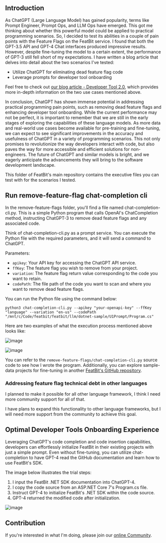 ## Introduction

As ChatGPT (Large Language Model) has gained popularity, terms like Prompt Engineer, Prompt Ops, and LLM Ops have emerged. This got me thinking about whether this powerful model could be applied to practical programming scenarios. So, I decided to test its abilities in a couple of pain points with the Feature Flags on the FeatBit service. I found that both the GPT-3.5 API and GPT-4 Chat interfaces produced impressive results. However, despite fine-tuning the model to a certain extent, the performance of GPT-3 still fell short of my expectations. I have written a blog article that delves into detail about the two scenarios I've tested:

- Utilize ChatGPT for eliminating dead feature flag code
- Leverage prompts for developer tool onboarding

Feel free to check out [our blog article - Developer Tool 2.0](https://www.featbit.co/blogs/LLM-Introducing-FeatBit-ChatGPT-Powered-FeatureFlags-Service), which provides more in-depth information on the two use cases mentioned above.

In conclusion, ChatGPT has shown immense potential in addressing practical programming pain points, such as removing dead feature flags and enhancing developer tool onboarding. While the current performance may not be perfect, it is important to remember that we are still in the early stages of exploring the capabilities of these language models. As more data and real-world use cases become available for pre-training and fine-tuning, we can expect to see significant improvements in the accuracy and usefulness of ChatGPT in a variety of programming scenarios. This not only promises to revolutionize the way developers interact with code, but also paves the way for more accessible and efficient solutions for non-engineers. The future of ChatGPT and similar models is bright, and we eagerly anticipate the advancements they will bring to the software development landscape.

This folder of FeatBit's main repository contains the executive files you can test with for the scenarios I tested.

## Run remove-feature-flag chat-completion cli

In the remove-feature-flags folder, you'll find a file named chat-completion-cli.py. This is a simple Python program that calls OpenAI's ChatCompletion method, instructing ChatGPT-3 to remove dead feature flags and any associated code.

Think of chat-completion-cli.py as a prompt service. You can execute the Python file with the required parameters, and it will send a command to ChatGPT.

Parameters:

- `apikey`: Your API key for accessing the ChatGPT API service.
- `ffKey`: The feature flag you wish to remove from your project.
- `variation`: The feature flag return value corresponding to the code you want to retain.
- `codePath`: The file path of the code you want to scan and where you want to remove dead feature flags.

You can run the Python file using the command below:

```shell
python3 chat-completion-cli.py --apikey "your-openapi-key" --ffKey "language" --variation "en-us" --codePath "/mnt/c/Code/featbit/featbit/llm/dotnet-sample/U1Prompt/Program.cs"
```
Here are two examples of what the execution process mentioned above looks like:

![image](https://user-images.githubusercontent.com/68597908/229683743-00836ef5-f251-4e5f-9da4-120c68a28057.png)

![image](https://user-images.githubusercontent.com/68597908/229683788-a791581d-fd83-4c6b-93ed-56d7aee406d0.png)



You can refer to the `remove-feature-flags/chat-completion-cli.py` source code to see how I wrote the program. Additionally, you can explore sample-data projects for fine-tuning in another [FeatBit's GitHub repository](https://github.com/featbit/chatgpt-fine-tune).

### Addressing feature flag technical debt in other languages

I planned to make it possible for all other language framework, I think I need more community support for all of that.

I have plans to expand this functionality to other language frameworks, but I will need more support from the community to achieve this goal.



## Optimal Developer Tools Onboarding Experience

Leveraging ChatGPT's code completion and code insertion capabilities, developers can effortlessly initialize FeatBit in their existing projects with just a simple prompt. Even without fine-tuning, you can utilize chat-completion to have GPT-4 read the GitHub documentation and learn how to use FeatBit's SDK.

The image below illustrates the trial steps:

1. I input the FeatBit .NET SDK documentation into ChatGPT-4.
2. I copy the code source from an ASP.NET Core 7's Program.cs file.
3. Instruct GPT-4 to initialize FeatBit's .NET SDK within the code source.
3. GPT-4 returned the modified code after initialization.


![image](https://user-images.githubusercontent.com/68597908/229688274-134318ad-3410-48f0-af18-b5f001d429f2.png)


## Contribution

If you're interested in what I'm doing, please join our [online Community](https://join.slack.com/t/featbit/shared_invite/zt-1ew5e2vbb-x6Apan1xZOaYMnFzqZkGNQ).
